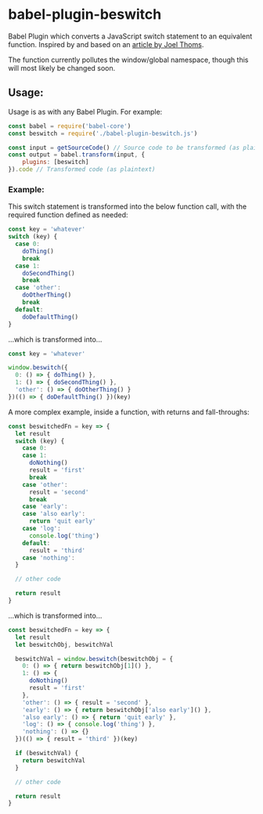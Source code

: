 # babel-plugin-beswitch

Babel Plugin which converts a JavaScript switch statement to an equivalent function. Inspired by and based on an [article by Joel Thoms](https://hackernoon.com/rethinking-javascript-eliminate-the-switch-statement-for-better-code-5c81c044716d).

The function currently pollutes the window/global namespace, though this will most likely be changed soon.

## Usage:

Usage is as with any Babel Plugin. For example:
```javascript
const babel = require('babel-core')
const beswitch = require('./babel-plugin-beswitch.js')

const input = getSourceCode() // Source code to be transformed (as plaintext)
const output = babel.transform(input, {
	plugins: [beswitch]
}).code // Transformed code (as plaintext)
```

### Example:

This switch statement is transformed into the below function call, with the required function defined as needed:

```javascript
const key = 'whatever'
switch (key) {
  case 0:
    doThing()
    break
  case 1:
    doSecondThing()
    break
  case 'other':
    doOtherThing()
    break
  default:
    doDefaultThing()
}
```
...which is transformed into...
```javascript
const key = 'whatever'

window.beswitch({
  0: () => { doThing() },
  1: () => { doSecondThing() },
  'other': () => { doOtherThing() }
})(() => { doDefaultThing() })(key)
```

A more complex example, inside a function, with returns and fall-throughs:
```javascript
const beswitchedFn = key => {
  let result
  switch (key) {
    case 0:
    case 1:
      doNothing()
      result = 'first'
      break
    case 'other':
      result = 'second'
      break
    case 'early':
    case 'also early':
      return 'quit early'
    case 'log':
      console.log('thing')
    default:
      result = 'third'
    case 'nothing':
  }

  // other code

  return result
}
```
...which is transformed into...
```javascript
const beswitchedFn = key => {
  let result
  let beswitchObj, beswitchVal

  beswitchVal = window.beswitch(beswitchObj = {
    0: () => { return beswitchObj[1]() },
    1: () => {
      doNothing()
      result = 'first'
    },
    'other': () => { result = 'second' },
    'early': () => { return beswitchObj['also early']() },
    'also early': () => { return 'quit early' },
    'log': () => { console.log('thing') },
    'nothing': () => {}
  })(() => { result = 'third' })(key)

  if (beswitchVal) {
    return beswitchVal
  }

  // other code

  return result
}
```
